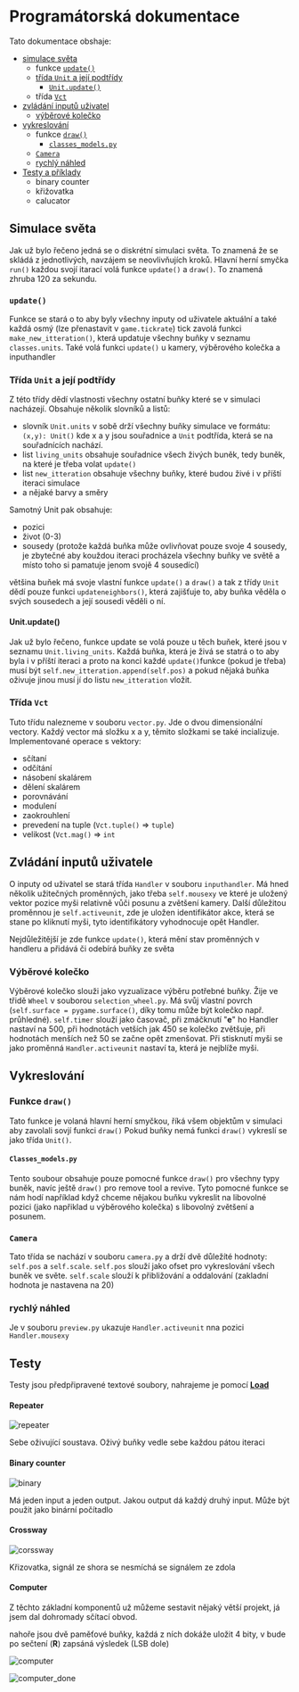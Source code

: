 # Programátorská dokumentace 
Tato dokumentace obshaje: 
- [simulace světa](#simulace-světa)
  - funkce [`update()`](#update)
  - [třída `Unit` a její podtřídy](#třída-unit-a-její-podtřídy)
    - [`Unit.update()`](#unitupdate)
  - třída [`Vct`](#třída-vct)
- [zvládání inputů uživatel](#zvládání-inputů-uživatele)
  - [výběrové kolečko](#výběrové-kolečko)
- [vykreslování](#vykreslování)
  - funkce [`draw()`](#funkce-draw)
    - [`classes_models.py`](#classes_modelspy)
  - [`Camera`](#camera)
  - [rychlý náhled](#rychlý-náhled)
- [Testy a příklady](#testy) 
  - binary counter
  - křižovatka 
  - calucator 
  
## Simulace světa
Jak už bylo řečeno jedná se o diskrétní simulaci světa. To znamená že se skládá z jednotlivých, navzájem se neovlivňujích kroků. 
Hlavní herní smyčka `run()` každou svojí itarací volá funkce `update()` a `draw()`. To znamená zhruba 120 za sekundu.

### `update()`
Funkce se stará o to aby byly všechny inputy od uživatele aktuální a také každá osmý (lze přenastavit v `game.tickrate`) tick zavolá funkci `make_new_itteration()`, která updatuje všechny buňky v seznamu `classes.units`.
Také volá funkci `update()` u kamery, výběrového kolečka a inputhandler

### Třída `Unit` a její podtřídy
Z této třídy dědí vlastnosti všechny ostatní buňky které se v simulaci nacházejí. 
Obsahuje několik slovníků a listů:
- slovník `Unit.units` v sobě drží všechny buňky simulace ve formátu: `(x,y): Unit()` kde x a y jsou souřadnice a `Unit` podtřída, která se na souřadnících nachází.
- list `living_units` obsahuje souřadnice všech živých buněk, tedy buněk, na které je třeba volat `update()`
- list `new_itteration` obsahuje všechny buňky, které budou živé i v příští iteraci simulace
- a nějaké barvy a směry

Samotný Unit pak obsahuje:
- pozici
- život (0-3)
- sousedy (protože každá buňka může ovlivňovat pouze svoje 4 sousedy, je zbytečné aby kouždou iteraci procházela všechny buňky ve světě a místo toho si pamatuje jenom svojě 4 sousedící)

většina buňek má svoje vlastní funkce `update()` a `draw()` a tak z třídy `Unit` dědí pouze funkci `updateneighbors()`, která  zajišťuje to, aby buňka věděla o svých sousedech a její sousedi věděli o ní.

#### Unit.update()
Jak už bylo řečeno, funkce update se volá pouze u těch buňek, které jsou v seznamu `Unit.living_units`.
Každá buňka, která je živá se statrá o to aby byla i v příští iteraci a proto na konci každé `update()`funkce (pokud je třeba) musí být `self.new_itteration.append(self.pos)`
a pokud nějaká buňka oživuje jinou musí jí do listu `new_itteration` vložit.

### Třída `Vct`
Tuto třídu nalezneme v souboru `vector.py`. Jde o dvou dimensionální vectory. Každý vector má složku x a y, těmito složkami se také incializuje.
Implementované operace s vektory:
- sčítaní
- odčítání
- násobení skalárem
- dělení skalárem 
- porovnávání 
- modulení 
- zaokrouhlení 
- prevedení na tuple (`Vct.tuple()` => `tuple`)
- velikost (`Vct.mag()` => `int`

## Zvládání inputů uživatele 
O inputy od uživatel se stará třída `Handler` v souboru `inputhandler`.
Má hned několik užitečných proměnných, jako třeba `self.mousexy` ve které je uložený vektor pozice myši relativně vůči posunu a zvětšení kamery.
Další důležitou proměnnou je `self.activeunit`, zde je uložen identifikátor akce, která se stane po kliknutí myši, tyto identifikátory vyhodnocuje opět Handler.

Nejdůležitější je zde funkce `update()`, která mění stav proměnných v handleru a přidává či odebírá buňky ze světa

### Výběrové kolečko
Výběrové kolečko slouži jako vyzualizace výběru potřebné buňky. Žije ve třidě `Wheel` v souborou `selection_wheel.py`.
Má svůj vlastní povrch (`self.surface = pygame.surface()`, díky tomu může být kolečko např. průhledné).
`self.timer` slouží jako časovač, při zmáčknutí "**e**" ho Handler nastaví na 500, při hodnotách vetších jak 450 se kolečko zvětšuje, při hodnotách menších než 50 se začne opět zmenšovat.
Při stisknutí myši se jako proměnná `Handler.activeunit` nastaví ta, která je nejblíže myši. 

## Vykreslování 
### Funkce `draw()`
Tato funkce je volaná hlavní herní smyčkou, říká všem objektům v simulaci aby zavolali sovjí funkci `draw()`
Pokud buňky nemá funkci `draw()` vykreslí se jako třída `Unit()`.
#### `Classes_models.py`
Tento soubour obsahuje pouze pomocné funkce `draw()` pro všechny typy buněk, navíc ještě `draw()` pro remove tool a revive.
Tyto pomocné funkce se nám hodí například když chceme nějakou buňku vykreslit na libovolné pozici (jako napřiklad u výběrového kolečka) s libovolný zvětšení a posunem.
### `Camera`
Tato třída se nachází v souboru `camera.py` a drží dvě důležíté hodnoty:  `self.pos` a `self.scale`.
`self.pos` slouží jako ofset pro vykreslování všech buněk ve světe. `self.scale` slouží k přibližování a oddalování (zakladní hodnota je nastavena na 20)
### rychlý náhled
Je v souboru `preview.py` ukazuje `Handler.activeunit` nna pozici `Handler.mousexy`

## Testy
Testy jsou předpřipravené textové soubory, nahrajeme je pomocí [**Load**](Logic-Board/README.md#load)
#### Repeater
![repeater](pics/repeator.gif)

Sebe oživující soustava. Oživý buňky vedle sebe každou pátou iteraci
#### Binary counter
![binary](pics/binary.gif)

Má jeden input a jeden output. Jakou output dá každý druhý input. Může být použit jako binární počítadlo
#### Crossway
![corssway](pics/corssway.gif)

Křizovatka, signál ze shora se nesmíchá se signálem ze zdola
#### Computer
Z těchto základní komponentů už můžeme sestavit nějaký větší projekt, já jsem dal dohromady sčítací obvod.

nahoře jsou dvě paměťové buňky, každá z ních dokáže uložit 4 bity, v bude po sečtení (**R**) zapsáná výsledek (LSB dole)

![computer](pics/computer.png)

![computer_done](pics/computer_done.png)



